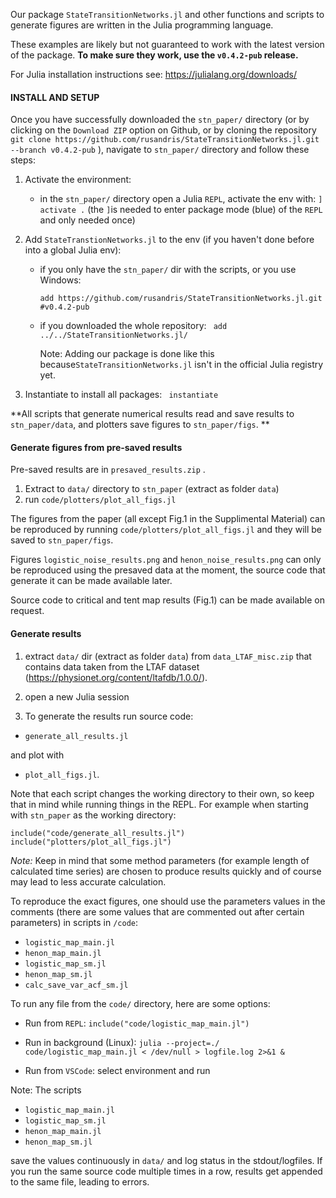 Our package `StateTransitionNetworks.jl` and other functions and scripts to generate figures are written in the Julia programming language.

These examples are likely but not guaranteed to work with the latest version of the package. **To make sure they work, use the `v0.4.2-pub` release.**

For Julia installation instructions see: https://julialang.org/downloads/

#### INSTALL AND SETUP

Once you have successfully downloaded the `stn_paper/` directory (or by clicking on the `Download ZIP` option on Github, or by cloning the repository `git clone https://github.com/rusandris/StateTransitionNetworks.jl.git --branch v0.4.2-pub`  ), navigate to `stn_paper/` directory and follow these steps:

1. Activate the environment:
    * in the `stn_paper/` directory open a Julia `REPL`, activate the env with: `] activate .` (the `]`is needed to enter package mode (blue) of the `REPL` and only needed once)

2. Add `StateTranstionNetworks.jl` to the env (if you haven't done before into a global Julia env):

   * if you only have the `stn_paper/` dir with the scripts, or you use Windows: 

     ` add https://github.com/rusandris/StateTransitionNetworks.jl.git #v0.4.2-pub  `

   * if you downloaded the whole repository: ` add ../../StateTransitionNetworks.jl/`

     Note: Adding our package is done like this because`StateTransitionNetworks.jl` isn't in the official Julia registry yet.

3. Instantiate to install all packages: ` instantiate`

**All scripts that generate numerical results read and save results to `stn_paper/data`, and plotters save figures to `stn_paper/figs`. **  

#### Generate figures from pre-saved results

Pre-saved results are in `presaved_results.zip` . 

1. Extract to `data/` directory to `stn_paper` (extract as folder `data`)
2. run `code/plotters/plot_all_figs.jl`

The figures from the paper (all except Fig.1 in the Supplimental Material) can be reproduced by running `code/plotters/plot_all_figs.jl` and they will be saved to `stn_paper/figs`.

Figures `logistic_noise_results.png` and `henon_noise_results.png` can only be reproduced using the presaved data at the moment, the source code that generate it can be made available later.

Source code to critical and tent map results (Fig.1) can be made available on request.  

#### Generate results

1. extract `data/` dir (extract as folder `data`) from `data_LTAF_misc.zip` that contains data taken from the LTAF dataset (https://physionet.org/content/ltafdb/1.0.0/). 

2. open a new Julia session

3. To generate the results run source code:

* `generate_all_results.jl`

and plot with

* `plot_all_figs.jl`.

Note that each script changes the working directory to their own, so keep that in mind while running things in the REPL. For example when starting with `stn_paper` as the working directory:

```include("code/generate_all_results.jl")```
```include("plotters/plot_all_figs.jl")```

*Note:* Keep in mind that some method parameters (for example length of calculated time series) are chosen to produce results quickly and of course may lead to less accurate calculation. 

To reproduce the exact figures,  one should use the parameters values in the comments (there are some values that are commented out after certain parameters) in scripts in `/code`:

* `logistic_map_main.jl`
* `henon_map_main.jl`
* `logistic_map_sm.jl`
* `henon_map_sm.jl`
* `calc_save_var_acf_sm.jl`

To run any file from the `code/` directory, here are some options:

* Run from `REPL`: `include("code/logistic_map_main.jl")`

* Run in background (Linux): `julia --project=./ code/logistic_map_main.jl < /dev/null > logfile.log 2>&1 &`

* Run from `VSCode`: select environment and run

Note:  The scripts 

* `logistic_map_main.jl`
* `logistic_map_sm.jl`
* `henon_map_main.jl`
* `henon_map_sm.jl`

save the values continuously in `data/` and log status in the stdout/logfiles. If you run the same source code multiple times in a row, results get appended to the same file, leading to errors.

